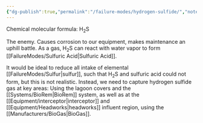 ```yaml
---
{"dg-publish":true,"permalink":"/failure-modes/hydrogen-sulfide/","noteIcon":"","created":"2025-01-10T15:17:25.872-06:00"}
---
```


Chemical molecular formula: H$_2$S

The enemy.
Causes corrosion to our equipment, makes maintenance an uphill battle.
As a gas, H$_2$S can react with water vapor to form [[FailureModes/Sulfuric Acid\|Sulfuric Acid]].

It would be ideal to reduce all intake of elemental [[FailureModes/Sulfur\|sulfur]], such that H$_2$S and sulfuric acid could not form, but this is not realistic. Instead, we need to capture hydrogen sulfide gas at key areas: Using the lagoon covers and the [[Systems/BioRem\|BioRem]] system, as well as at the [[Equipment/interceptor\|interceptor]] and [[Equipment/Headworks\|headworks]] influent region, using the [[Manufacturers/BioGas\|BioGas]].
